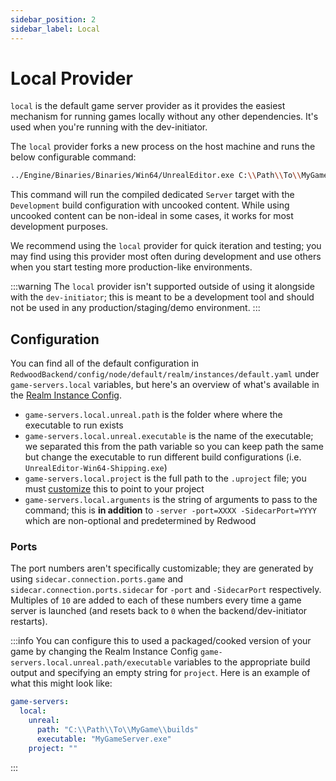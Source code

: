 ```yaml
---
sidebar_position: 2
sidebar_label: Local
---
```


# Local Provider

`local` is the default game server provider as it provides the easiest mechanism for running games locally without any other dependencies. It's used when you're running with the dev-initiator.

The `local` provider forks a new process on the host machine and runs the below configurable command:

``` bash
../Engine/Binaries/Binaries/Win64/UnrealEditor.exe C:\\Path\\To\\MyGame\\MyGame.uproject -server -port=7777 -SidecarPort=3020
```

This command will run the compiled dedicated `Server` target with the `Development` build configuration with uncooked content. While using uncooked content can be non-ideal in some cases, it works for most development purposes.

We recommend using the `local` provider for quick iteration and testing; you may find using this provider most often during development and use others when you start testing more production-like environments.

:::warning
The `local` provider isn't supported outside of using it alongside with the `dev-initiator`; this is meant to be a development tool and should not be used in any production/staging/demo environment.
:::

## Configuration

You can find all of the default configuration in `RedwoodBackend/config/node/default/realm/instances/default.yaml` under `game-servers.local` variables, but here's an overview of what's available in the [Realm Instance Config](../../configuration/realm-instance-config.md).

- `game-servers.local.unreal.path` is the folder where where the executable to run exists
- `game-servers.local.unreal.executable` is the name of the executable; we separated this from the path variable so you can keep path the same but change the executable to run different build configurations (i.e. `UnrealEditor-Win64-Shipping.exe`)
- `game-servers.local.project` is the full path to the `.uproject` file; you must [customize](../../configuration/overview.md#customization) this to point to your project
- `game-servers.local.arguments` is the string of arguments to pass to the command; this is **in addition** to `-server -port=XXXX -SidecarPort=YYYY` which are non-optional and predetermined by Redwood

### Ports

The port numbers aren't specifically customizable; they are generated by using `sidecar.connection.ports.game` and `sidecar.connection.ports.sidecar` for `-port` and `-SidecarPort` respectively. Multiples of `10` are added to each of these numbers every time a game server is launched (and resets back to `0` when the backend/dev-initiator restarts).

:::info
You can configure this to used a packaged/cooked version of your game by changing the Realm Instance Config `game-servers.local.unreal.path/executable` variables to the appropriate build output and specifying an empty string for `project`. Here is an example of what this might look like:

``` yaml
game-servers:
  local:
    unreal:
      path: "C:\\Path\\To\\MyGame\\builds"
      executable: "MyGameServer.exe"
    project: ""
```
:::